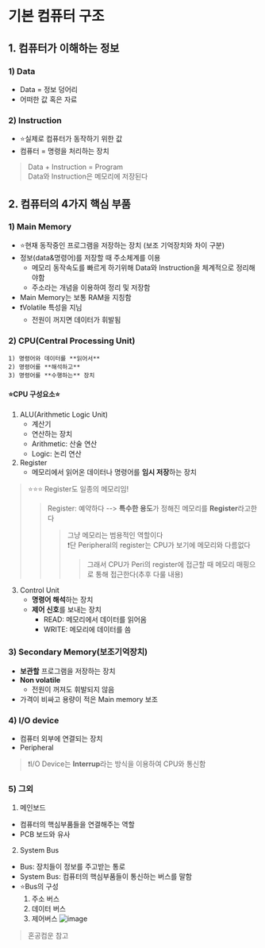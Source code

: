 # 기본 컴퓨터 구조

## 1. 컴퓨터가 이해하는 정보

### 1) Data
- Data = 정보 덩어리
- 어떠한 값 혹은 자료

### 2) Instruction
- ⭐실제로 컴퓨터가 동작하기 위한 값
- 컴퓨터 = 명령을 처리하는 장치

> Data + Instruction = Program<br>
>  Data와 Instruction은 메모리에 저장된다

## 2. 컴퓨터의 4가지 핵심 부품
### 1) Main Memory
- ⭐현재 동작중인 프로그램을 저장하는 장치
(보조 기억장치와 차이 구분)
- 정보(data&명령어)를 저장할 때 주소체계를 이용
  - 메모리 동작속도를 빠르게 하기위해 Data와 Instruction을 체계적으로 정리해야함
  - 주소라는 개념을 이용하여 정리 및 저장함
- Main Memory는 보통 RAM을 지칭함
- ❗Volatile 특성을 지님
  - 전원이 꺼지면 데이터가 휘발됨

### 2) CPU(Central Processing Unit)
```
1) 명령어와 데이터를 **읽어서**
2) 명령어를 **해석하고**
3) 명령어를 **수행하는** 장치
```

#### ⭐CPU 구성요소⭐
1. ALU(Arithmetic Logic Unit)
    - 계산기
    - 연산하는 장치
    - Arithmetic: 산술 연산
    - Logic: 논리 연산
2. Register
    - 메모리에서 읽어온 데이터나 명령어를 **임시 저장**하는 장치
> ⭐⭐⭐ Register도 일종의 메모리임!
> > Register: 예약하다 --> **특수한 용도**가 정해진 메모리를 **Register**라고한다
> >> 그냥 메모리는 범용적인 역할이다<br>
> >> ❗단 Peripheral의 register는 CPU가 보기에 메모리와 다름없다
> >>> 그래서 CPU가 Peri의 register에 접근할 때 메모리 매핑으로 통해 접근한다(추후 다룰 내용)

3. Control Unit
    - **명령어 해석**하는 장치
    - **제어 신호**를 보내는 장치
        - READ: 메모리에서 데이터를 읽어옴
        - WRITE: 메모리에 데이터를 씀

### 3) Secondary Memory(보조기억장치)
- **보관할** 프로그램을 저장하는 장치
- **Non volatile**
    - 전원이 꺼져도 휘발되지 않음
- 가격이 비싸고 용량이 적은 Main memory 보조

### 4) I/O device
- 컴퓨터 외부에 연결되는 장치
- Peripheral
> ❗I/O Device는 **Interrup**라는 방식을 이용하여 CPU와 통신함

### 5) 그외
1. 메인보드
- 컴퓨터의 핵심부품들을 연결해주는 역할
- PCB 보드와 유사
2. System Bus
- Bus: 장치들이 정보를 주고받는 통로
- System Bus: 컴퓨터의 핵심부품들이 통신하는 버스를 말함
- ⭐Bus의 구성
    1) 주소 버스
    2) 데이터 버스
    3) 제어버스
 ![image](https://github.com/user-attachments/assets/3b345eba-cb62-45e2-8e97-f8012745b161)
> 혼공컴운 참고
